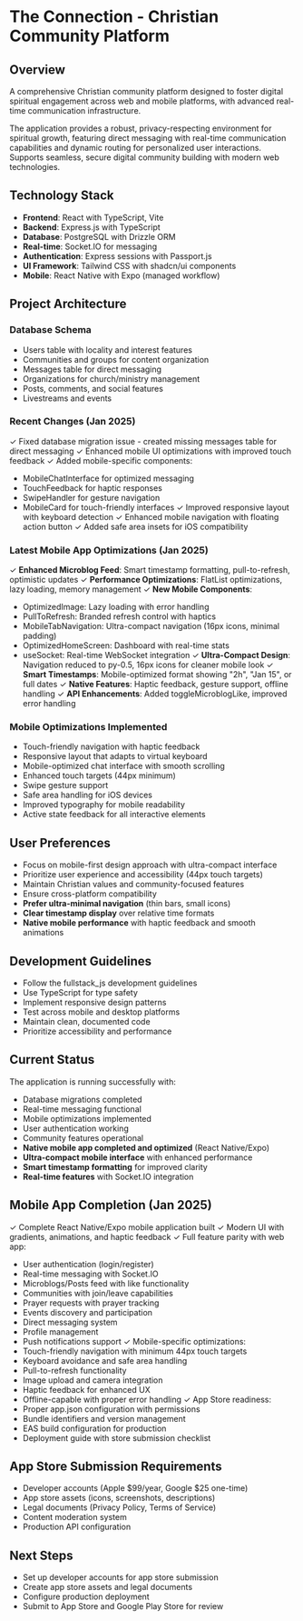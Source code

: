 # The Connection - Christian Community Platform

## Overview
A comprehensive Christian community platform designed to foster digital spiritual engagement across web and mobile platforms, with advanced real-time communication infrastructure.

The application provides a robust, privacy-respecting environment for spiritual growth, featuring direct messaging with real-time communication capabilities and dynamic routing for personalized user interactions. Supports seamless, secure digital community building with modern web technologies.

## Technology Stack
- **Frontend**: React with TypeScript, Vite
- **Backend**: Express.js with TypeScript
- **Database**: PostgreSQL with Drizzle ORM
- **Real-time**: Socket.IO for messaging
- **Authentication**: Express sessions with Passport.js
- **UI Framework**: Tailwind CSS with shadcn/ui components
- **Mobile**: React Native with Expo (managed workflow)

## Project Architecture

### Database Schema
- Users table with locality and interest features
- Communities and groups for content organization
- Messages table for direct messaging
- Organizations for church/ministry management
- Posts, comments, and social features
- Livestreams and events

### Recent Changes (Jan 2025)
✓ Fixed database migration issue - created missing messages table for direct messaging
✓ Enhanced mobile UI optimizations with improved touch feedback
✓ Added mobile-specific components:
  - MobileChatInterface for optimized messaging
  - TouchFeedback for haptic responses
  - SwipeHandler for gesture navigation
  - MobileCard for touch-friendly interfaces
✓ Improved responsive layout with keyboard detection
✓ Enhanced mobile navigation with floating action button
✓ Added safe area insets for iOS compatibility

### Latest Mobile App Optimizations (Jan 2025)
✓ **Enhanced Microblog Feed**: Smart timestamp formatting, pull-to-refresh, optimistic updates
✓ **Performance Optimizations**: FlatList optimizations, lazy loading, memory management
✓ **New Mobile Components**:
  - OptimizedImage: Lazy loading with error handling
  - PullToRefresh: Branded refresh control with haptics
  - MobileTabNavigation: Ultra-compact navigation (16px icons, minimal padding)
  - OptimizedHomeScreen: Dashboard with real-time stats
  - useSocket: Real-time WebSocket integration
✓ **Ultra-Compact Design**: Navigation reduced to py-0.5, 16px icons for cleaner mobile look
✓ **Smart Timestamps**: Mobile-optimized format showing "2h", "Jan 15", or full dates
✓ **Native Features**: Haptic feedback, gesture support, offline handling
✓ **API Enhancements**: Added toggleMicroblogLike, improved error handling

### Mobile Optimizations Implemented
- Touch-friendly navigation with haptic feedback
- Responsive layout that adapts to virtual keyboard
- Mobile-optimized chat interface with smooth scrolling
- Enhanced touch targets (44px minimum)
- Swipe gesture support
- Safe area handling for iOS devices
- Improved typography for mobile readability
- Active state feedback for all interactive elements

## User Preferences
- Focus on mobile-first design approach with ultra-compact interface
- Prioritize user experience and accessibility (44px touch targets)
- Maintain Christian values and community-focused features
- Ensure cross-platform compatibility
- **Prefer ultra-minimal navigation** (thin bars, small icons)
- **Clear timestamp display** over relative time formats
- **Native mobile performance** with haptic feedback and smooth animations

## Development Guidelines
- Follow the fullstack_js development guidelines
- Use TypeScript for type safety
- Implement responsive design patterns
- Test across mobile and desktop platforms
- Maintain clean, documented code
- Prioritize accessibility and performance

## Current Status
The application is running successfully with:
- Database migrations completed
- Real-time messaging functional
- Mobile optimizations implemented
- User authentication working
- Community features operational
- **Native mobile app completed and optimized** (React Native/Expo)
- **Ultra-compact mobile interface** with enhanced performance
- **Smart timestamp formatting** for improved clarity
- **Real-time features** with Socket.IO integration

## Mobile App Completion (Jan 2025)
✓ Complete React Native/Expo mobile application built
✓ Modern UI with gradients, animations, and haptic feedback
✓ Full feature parity with web app:
  - User authentication (login/register)
  - Real-time messaging with Socket.IO
  - Microblogs/Posts feed with like functionality
  - Communities with join/leave capabilities
  - Prayer requests with prayer tracking
  - Events discovery and participation
  - Direct messaging system
  - Profile management
  - Push notifications support
✓ Mobile-specific optimizations:
  - Touch-friendly navigation with minimum 44px touch targets
  - Keyboard avoidance and safe area handling
  - Pull-to-refresh functionality
  - Image upload and camera integration
  - Haptic feedback for enhanced UX
  - Offline-capable with proper error handling
✓ App Store readiness:
  - Proper app.json configuration with permissions
  - Bundle identifiers and version management
  - EAS build configuration for production
  - Deployment guide with store submission checklist

## App Store Submission Requirements
- Developer accounts (Apple $99/year, Google $25 one-time)
- App store assets (icons, screenshots, descriptions)
- Legal documents (Privacy Policy, Terms of Service)
- Content moderation system
- Production API configuration

## Next Steps
- Set up developer accounts for app store submission
- Create app store assets and legal documents
- Configure production deployment
- Submit to App Store and Google Play Store for review